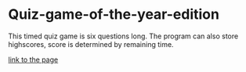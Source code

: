 # Quiz-game-of-the-year-edition

This timed quiz game is six questions long. The program can also store highscores, score is determined by remaining time.

[link to the page](https://ivyparade.github.io/Quiz-game-of-the-year-edition/)
